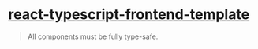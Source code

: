 # [react-typescript-frontend-template](https://github.com/iamalipe/react-typescript-frontend-template)

> All components must be fully type-safe.
